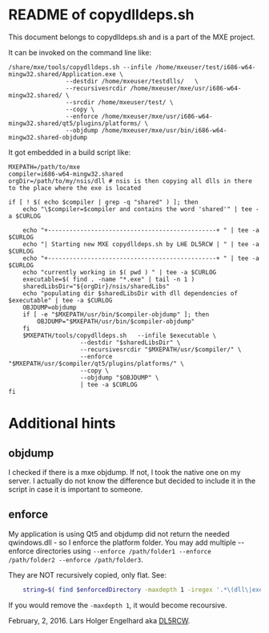 README of copydlldeps.sh
========================
This document belongs to copydlldeps.sh and is a part of the MXE project.

It can be invoked on the command line like:

```
/share/mxe/tools/copydlldeps.sh --infile /home/mxeuser/test/i686-w64-mingw32.shared/Application.exe \
				--destdir /home/mxeuser/testdlls/   \
				--recursivesrcdir /home/mxeuser/mxe/usr/i686-w64-mingw32.shared/ \
				--srcdir /home/mxeuser/test/ \
				--copy \
				--enforce /home/mxeuser/mxe/usr/i686-w64-mingw32.shared/qt5/plugins/platforms/ \
				--objdump /home/mxeuser/mxe/usr/bin/i686-w64-mingw32.shared-objdump
```

It got embedded in a build script like:

```
MXEPATH=/path/to/mxe
compiler=i686-w64-mingw32.shared
orgDir=/path/to/my/nsis/dll # nsis is then copying all dlls in there to the place where the exe is located

if [ ! $( echo $compiler | grep -q "shared" ) ]; then
	echo "\$compiler=$compiler and contains the word 'shared'" | tee -a $CURLOG

	echo "+-----------------------------------------------+ " | tee -a $CURLOG
	echo "| Starting new MXE copydlldeps.sh by LHE DL5RCW | " | tee -a $CURLOG
	echo "+-----------------------------------------------+ " | tee -a $CURLOG
	echo "currently working in $( pwd ) " | tee -a $CURLOG
	executable=$( find . -name "*.exe" | tail -n 1 )
	sharedLibsDir="${orgDir}/nsis/sharedLibs"
	echo "populating dir $sharedLibsDir with dll dependencies of $executable" | tee -a $CURLOG
	OBJDUMP=objdump
	if [ -e "$MXEPATH/usr/bin/$compiler-objdump" ]; then
		OBJDUMP="$MXEPATH/usr/bin/$compiler-objdump"
	fi
	$MXEPATH/tools/copydlldeps.sh 	--infile $executable \
					--destdir "$sharedLibsDir" \
					--recursivesrcdir "$MXEPATH/usr/$compiler/" \
					--enforce "$MXEPATH/usr/$compiler/qt5/plugins/platforms/" \
					--copy \
					--objdump "$OBJDUMP" \
					| tee -a $CURLOG
fi
```

Additional hints
================

objdump
-------
I checked if there is a mxe objdump. If not, I took the native one on my server.
I actually do not know the difference but decided to include it in the script
in case it is important to someone.

enforce
-------
My application is using Qt5 and objdump did not return the needed qwindows.dll -
so I enforce the platform folder. You may add multiple --enforce directories using
`--enforce /path/folder1 --enforce /path/folder2 --enforce /path/folder3`.

They are NOT recursively copied, only flat. See:

```bash
    string=$( find $enforcedDirectory -maxdepth 1 -iregex '.*\(dll\|exe\)' | tr '\n' ' ' )
```

If you would remove the `-maxdepth 1`, it would become recoursive.

February, 2, 2016. Lars Holger Engelhard aka [DL5RCW](https://github.com/dl5rcw).
